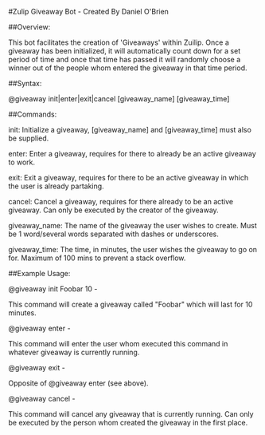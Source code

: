 #Zulip Giveaway Bot - Created By Daniel O'Brien


##Overview:

This bot facilitates the creation of 'Giveaways' within Zuilip. Once a giveaway has been initialized, it will automatically count down for a set period of time and once that time has passed it will randomly choose a winner out of the people whom entered the giveaway in that time period.


##Syntax:

@giveaway init|enter|exit|cancel [giveaway_name] [giveaway_time]


##Commands:

init: Initialize a giveaway, [giveaway_name] and [giveaway_time] must also be supplied.

enter: Enter a giveaway, requires for there to already be an active giveaway to work.

exit: Exit a giveaway, requires for there to be an active giveaway in which the user is already partaking.

cancel: Cancel a giveaway, requires for there already to be an active giveaway. Can only be executed by the creator of the giveaway.


giveaway_name: The name of the giveaway the user wishes to create.
Must be 1 word/several words separated with dashes or underscores.


giveaway_time: The time, in minutes, the user wishes the giveaway to
go on for. Maximum of 100 mins to prevent a stack overflow.


##Example Usage:

@giveaway init Foobar 10 -

This command will create a giveaway called "Foobar" which will last for 10 minutes.


@giveaway enter -

This command will enter the user whom executed this command in whatever giveaway is currently running.


@giveaway exit -

Opposite of @giveaway enter (see above).


@giveaway cancel -

This command will cancel any giveaway that is currently running. Can  only be executed by the person whom created the giveaway in the first place.
